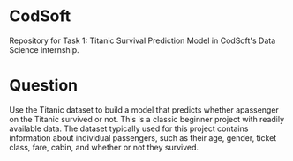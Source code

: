 # CodSoft
Repository for Task 1: Titanic Survival Prediction Model in CodSoft's Data Science internship.

# Question

Use the Titanic dataset to build a model that predicts whether apassenger on the Titanic survived or not. This is a classic beginner project with readily available data. The dataset typically used for this project contains information about individual passengers, such as their age, gender, ticket class, fare, cabin, and whether or not they survived.

